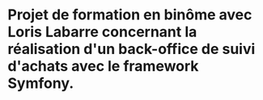 
# Projet de formation en binôme avec Loris Labarre concernant la réalisation d'un back-office de suivi d'achats avec le framework Symfony.